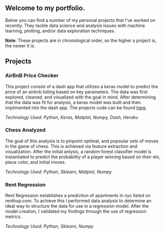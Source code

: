 ## Welcome to my portfolio.
Below you can find a number of my personal projects that I've worked on recently. They tackle data science and analysis issues with machine learning, plotting, and/or data exploration techniques.

**Note**: These projects are in chronological order, so the higher a project is, the newer it is.

## Projects

### AirBnB Price Checker

This project consist of a dash app that utilizes a keras model to predict the price of an airbnb listing based on key paramaters. The data was first explored, cleaned, and visualized with the goal in mind. After determining that the data was fit for analysis, a keras model was built and then implimented into the dash app. The projects code can be found [here](https://github.com/tt-dsft-45-AirBnb).

_Technology Used: Python, Keras, Matplot, Numpy, Dash, Heroku_

### Chess Analyzed

The goal of this analysis is to pinpoint optimal, and popoular sets of moves in the game of chess. This is achieved via feature extraction and visualization. After the initial anlysis, a random forest classifier model is instantiated to predict the probability of a player winning based on their elo, piece color, and initial moves. 

_Technology Used: Python, Sklearn, Matplot, Numpy_

### Rent Regression

Rent Regression establishes a prediction of apartments in nyc listed on renthop.com. To achieve this I performed data analysis to determine an ideal way to structure the data for use in a regression model. After the model creation, I validated my findings through the use of regression metrics.

_Technology Used: Python, Sklearn, Numpy_
